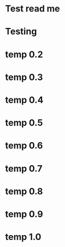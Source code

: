 # Test read me
# Testing
# temp 0.2
# temp 0.3
# temp 0.4
# temp 0.5
# temp 0.6
# temp 0.7
# temp 0.8
# temp 0.9
# temp 1.0
